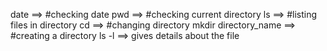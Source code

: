 date  ==> #checking date 
pwd ==> #checking current directory
ls ==> #listing files in directory
cd ==> #changing directory
mkdir directory_name ==> #creating a directory
ls -l ==> gives details about the file

